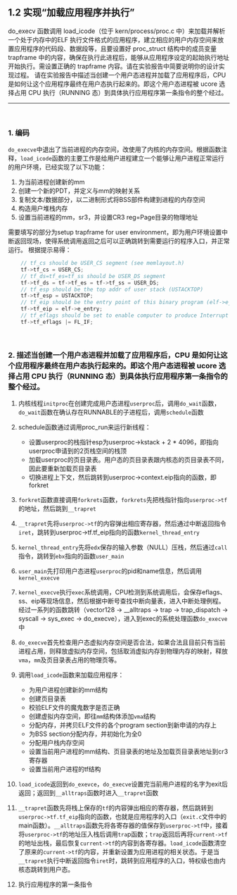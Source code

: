 ## 1.2 实现“加载应用程序并执行”
do_execv 函数调用 load_icode（位于 kern/process/proc.c 中）来加载并解析一个处于内存中的ELF 执行文件格式的应用程序，建立相应的用户内存空间来放置应用程序的代码段、数据段等，且要设置好 proc_struct 结构中的成员变量 trapframe 中的内容，确保在执行此进程后，能够从应用程序设定的起始执行地址开始执行。需设置正确的 trapframe 内容。请在实验报告中简要说明你的设计实现过程。
请在实验报告中描述当创建一个用户态进程并加载了应用程序后，CPU 是如何让这个应用程序最终在用户态执行起来的。即这个用户态进程被 ucore 选择占用 CPU 执行（RUNNING 态）到具体执行应用程序第一条指令的整个经过。

---

<br>

### 1. 编码

`do_execve`中退出了当前进程的内存空间，改使用了内核的内存空间。根据函数注释，`load_icode`函数的主要工作是给用户进程建立一个能够让用户进程正常运行的用户环境，已经实现了以下功能：

1. 为当前进程创建新的mm
2. 创建一个新的PDT，并定义与mm的映射关系
3. 复制文本/数据部分，以二进制形式将BSS部件构建到进程的内存空间
4. 构造用户堆栈内存
5. 设置当前进程的mm，sr3，并设置CR3 reg=Page目录的物理地址

需要填写的部分为setup trapframe for user environment，即为用户环境设置中断返回现场，使得系统调用返回之后可以正确跳转到需要运行的程序入口，并正常运行。
根据提示易得：
```c
	// tf_cs should be USER_CS segment (see memlayout.h)
	tf->tf_cs = USER_CS;
	// tf_ds=tf_es=tf_ss should be USER_DS segment
	tf->tf_ds = tf->tf_es = tf->tf_ss = USER_DS;	
	// tf_esp should be the top addr of user stack (USTACKTOP)
	tf->tf_esp = USTACKTOP;
	// tf_eip should be the entry point of this binary program (elf->e_entry)
	tf->tf_eip = elf->e_entry;
	// tf_eflags should be set to enable computer to produce Interrupt
	tf->tf_eflags |= FL_IF;
```

<br>

### 2. 描述当创建一个用户态进程并加载了应用程序后，CPU 是如何让这个应用程序最终在用户态执行起来的。即这个用户态进程被 ucore 选择占用 CPU 执行（RUNNING 态）到具体执行应用程序第一条指令的整个经过。

1. 内核线程`initproc`在创建完成用户态进程`userproc`后，调用`do_wait`函数，`do_wait`函数在确认存在RUNNABLE的子进程后，调用`schedule`函数

2. schedule函数通过调用proc_run来运行新线程：
	- 设置userproc的栈指针esp为userproc->kstack + 2 * 4096，即指向userproc申请到的2页栈空间的栈顶
	- 加载userproc的页目录表。用户态的页目录表跟内核态的页目录表不同，因此要重新加载页目录表
	- 切换进程上下文，然后跳转到userproc->context.eip指向的函数，即forkret

3. `forkret`函数直接调用`forkrets`函数，`forkrets`先把栈指针指向`userproc->tf`的地址，然后跳到`__trapret`


4. `__trapret`先将`userproc->tf`的内容弹出相应寄存器，然后通过中断返回指令`iret`，跳转到userproc->tf.tf_eip指向的函数`kernel_thread_entry`

5. `kernel_thread_entry`先将`edx`保存的输入参数（NULL）压栈，然后通过`call`指令，跳转到`ebx`指向的函数`user_main`

6. `user_main`先打印用户态进程`userproc`的pid和name信息，然后调用`kernel_execve`

7. `kernel_execve`执行`exec`系统调用，CPU检测到系统调用后，会保存eflags、ss、eip等现场信息，然后根据中断号查找中断向量表，进入中断处理例程。经过一系列的函数跳转（vector128 -> __alltraps -> trap -> trap_dispatch -> syscall -> sys_exec -> do_execve），进入到exec的系统处理函数`do_execve`中

8. `do_execve`首先检查用户态虚拟内存空间是否合法，如果合法且目前只有当前进程占用，则释放虚拟内存空间，包括取消虚拟内存到物理内存的映射，释放`vma`，`mm`及页目录表占用的物理页等。

9. 调用`load_icode`函数来加载应用程序：
	- 为用户进程创建新的mm结构
	- 创建页目录表
	- 校验ELF文件的魔鬼数字是否正确
	- 创建虚拟内存空间，即往`mm`结构体添加`vma`结构
	- 分配内存，并拷贝ELF文件的各个program section到新申请的内存上
	- 为BSS section分配内存，并初始化为全0
	- 分配用户栈内存空间
	- 设置当前用户进程的mm结构、页目录表的地址及加载页目录表地址到cr3寄存器
	- 设置当前用户进程的tf结构

10. `load_icode`返回到`do_exevce`，`do_execve`设置完当前用户进程的名字为exit后返回；返回到`__alltraps`函数时进入`__trapret`函数

11. `__trapret`函数先将栈上保存的`tf`的内容弹出相应的寄存器，然后跳转到`userproc->tf.tf_eip`指向的函数，也就是应用程序的入口（`exit.c`文件中的main函数）。`__alltraps`函数先将各寄存器的值保存到`userproc->tf`中，接着将`userproc->tf`的地址压入栈后调用`tra`p函数；`trap`返回后再将`current->tf`的地址出栈，最后恢复`current->tf`的内容到各寄存器。`load_icode`函数清空了原来的`current->tf`的内容，并重新设置为应用进程的相关状态。于是当`__trapret`执行中断返回指令`iret`时，跳转到应用程序的入口，特权级也由内核态跳转到用户态。

12. 执行应用程序的第一条指令

